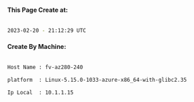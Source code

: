 
   
#### This Page Create at:

```bash

2023-02-20 - 21:12:29 UTC

```

#### Create By Machine:

```bash

Host Name : fv-az280-240

platform  : Linux-5.15.0-1033-azure-x86_64-with-glibc2.35

Ip Local  : 10.1.1.15

```

